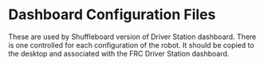 # Dashboard Configuration Files

These are used by Shuffleboard version of Driver Station dashboard. There is 
one controlled for each configuration of the robot. It should be copied to the
desktop and associated with the FRC Driver Station dashboard.
